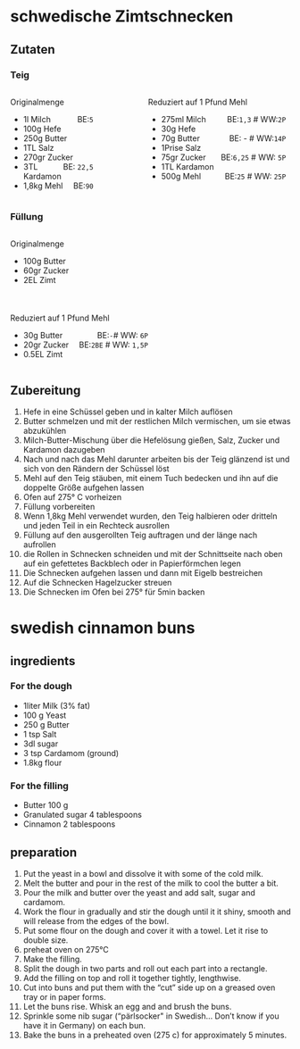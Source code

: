 # schwedische Zimtschnecken

## Zutaten
### Teig

<div style="width:49%;float:left;">

  <p>Originalmenge</p>
  <ul>
      <li>1l Milch       <span style="display:inline-block;float:right;;margin-right:7em">BE:<code>5</code></span></li>
      <li>100g Hefe</li>
      <li>250g Butter  </li>
      <li>1TL Salz</li>
      <li>270gr Zucker <span style="display:inline-block;float:right;;margin-right:7em">BE: <code>22,5</code></span></li>
      <li>3TL Kardamon</li>
      <li>1,8kg Mehl <span style="display:inline-block;float:right;margin-right:7em">BE:<code>90</code></span></li>
  </ul>
</div>

<div style="width:49%;float:left;">

  <p>Reduziert auf 1 Pfund Mehl</p>
  <ul>
      <li>275ml Milch   <span style="display:inline-block;float:right;">BE:<code>1,3</code> # WW:<code>2P</code></span></li>
      <li>30g Hefe</li>
      <li>70g Butter    <span style="display:inline-block;float:right;">BE: - # WW:<code>14P</code></span></li>
      <li>1Prise Salz</li>
      <li>75gr Zucker   <span style="display:inline-block;float:right;">BE:<code>6,25</code> # WW: <code>5P</code></span></li>
      <li>1TL Kardamon</li>
      <li>500g Mehl     <span style="display:inline-block;float:right;">BE:<code>25</code> # WW: <code>25P</code></span></li>
  </ul>
</div>
<div style="clear:both;height:0;"></div>

<h3>Füllung</h3>

<div style="width:49%;float:left;">
    <p>Originalmenge</p>
  <ul>
      <li>100g Butter
      <li>60gr Zucker
      <li>2EL Zimt
  </ul>
</div>

<br/><br/><br/><br/><br/><br/><br/>

<div style="width:49%;float:left;">

<p>Reduziert auf 1 Pfund Mehl</p>
  <ul>
      <li>30g Butter  <span style="display:inline-block;float:right;">BE:<code>-</code># WW: <code>6P</code></span>
      <li>20gr Zucker <span style="display:inline-block;float:right;">BE:<code>2BE</code> # WW: <code>1,5P</code></span>
      <li>0.5EL Zimt
  </ul>
</div><div style="clear:both;height:0;"></div>

## Zubereitung

1. Hefe in eine Schüssel geben und in kalter Milch auflösen 
1. Butter schmelzen und mit der restlichen Milch vermischen, um sie etwas abzukühlen
1. Milch-Butter-Mischung über die Hefelösung gießen, Salz, Zucker und Kardamon dazugeben
1. Nach und nach das Mehl darunter arbeiten bis der Teig glänzend ist und sich von den Rändern der Schüssel löst
1. Mehl auf den Teig stäuben, mit einem Tuch bedecken und ihn auf die doppelte Größe aufgehen lassen
1. Ofen auf 275° C vorheizen
1. Füllung vorbereiten
1. Wenn 1,8kg Mehl verwendet wurden, den Teig halbieren oder dritteln und jeden Teil in ein Rechteck ausrollen
1. Füllung auf den ausgerollten Teig auftragen und der länge nach aufrollen
1. die Rollen in Schnecken schneiden und mit der Schnittseite nach oben auf ein gefettetes Backblech oder in Papierförmchen legen
1. Die Schnecken aufgehen lassen und dann mit Eigelb bestreichen
1. Auf die Schnecken Hagelzucker streuen
1. Die Schnecken im Ofen bei 275° für 5min backen

# swedish cinnamon buns

## ingredients
### For the dough
- 1liter Milk (3% fat)
- 100 g Yeast 
- 250 g Butter
- 1 tsp Salt
- 3dl sugar
- 3 tsp Cardamom (ground)
- 1.8kg flour

### For the filling
- Butter 100 g
- Granulated sugar 4 tablespoons
- Cinnamon 2 tablespoons

## preparation

1. Put the yeast in a bowl and dissolve it with some of the cold milk. 
1. Melt the butter and pour in the rest of the milk to cool the butter a bit. 
1. Pour the milk and butter over the yeast and add salt, sugar and cardamom. 
1. Work the flour in gradually and stir the dough until it it shiny, smooth and will release from the edges of the bowl.
1. Put some flour on the dough and cover it with a towel. Let it rise to double size. 
1. preheat oven on 275°C
1. Make the filling.
1. Split the dough in two parts and roll out each part into a rectangle. 
1. Add the filling on top and roll it together tightly, lengthwise. 
1. Cut into buns and put them with the “cut” side up on a greased oven tray or in paper forms.
1. Let the buns rise. Whisk an egg and and brush the buns.
1. Sprinkle some nib sugar (“pärlsocker" in Swedish… Don’t know if you have it in Germany) on each bun.
1. Bake the buns in a preheated oven (275 c) for approximately 5 minutes. 

